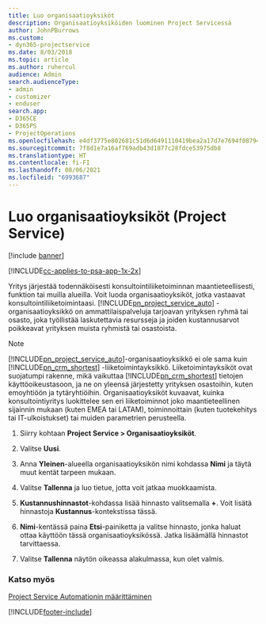 ```yaml
---
title: Luo organisaatioyksiköt
description: Organisaatioyksiköiden luominen Project Servicessä
author: JohnPBurrows
ms.custom:
- dyn365-projectservice
ms.date: 8/03/2018
ms.topic: article
ms.author: ruhercul
audience: Admin
search.audienceType:
- admin
- customizer
- enduser
search.app:
- D365CE
- D365PS
- ProjectOperations
ms.openlocfilehash: e4df3775e802681c51d6d6491110419bea2a17d7e7694f0879417800b5a6db37
ms.sourcegitcommit: 7f8d1e7a16af769adb43d1877c28fdce53975db8
ms.translationtype: HT
ms.contentlocale: fi-FI
ms.lasthandoff: 08/06/2021
ms.locfileid: "6993687"
---
```

# <a name="create-organizational-units-project-service"></a>Luo organisaatioyksiköt (Project Service)

[!include [banner](../includes/psa-now-project-operations.md)]

[!INCLUDE[cc-applies-to-psa-app-1x-2x](../includes/cc-applies-to-psa-app-1x-2x.md)]

Yritys järjestää todennäköisesti konsultointiliiketoiminnan maantieteellisesti, funktion tai muilla alueilla. Voit luoda organisaatioyksiköt, jotka vastaavat konsultointiliiketoimintaasi. [!INCLUDE[pn_project_service_auto](../includes/pn-project-service-auto.md)] -organisaatioyksikkö on ammattilaispalveluja tarjoavan yrityksen ryhmä tai osasto, joka työllistää laskutettavia resursseja ja joiden kustannusarvot poikkeavat yrityksen muista ryhmistä tai osastoista.  
  
> [!NOTE]
>  [!INCLUDE[pn_project_service_auto](../includes/pn-project-service-auto.md)]-organisaatioyksikkö ei ole sama kuin [!INCLUDE[pn_crm_shortest](../includes/pn-crm-shortest.md)] -liiketoimintayksikkö. Liiketoimintayksiköt ovat suojatumpi rakenne, mikä vaikuttaa [!INCLUDE[pn_crm_shortest](../includes/pn-crm-shortest.md)] tietojen käyttöoikeustasoon, ja ne on yleensä järjestetty yrityksen osastoihin, kuten emoyhtiöön ja tytäryhtiöihin. Organisaatioyksiköt kuvaavat, kuinka konsultointiyritys luokittelee sen eri liiketoiminnot joko maantieteellinen sijainnin mukaan (kuten EMEA tai LATAM), toiminnoittain (kuten tuotekehitys tai IT-ulkoistukset) tai muiden parametrien perusteella.  
  
1.  Siirry kohtaan **Project Service > Organisaatioyksiköt**.  
  
2.  Valitse **Uusi**.  
  
3.  Anna **Yleinen**-alueella organisaatioyksikön nimi kohdassa **Nimi** ja täytä muut kentät tarpeen mukaan.  
  
4.  Valitse **Tallenna** ja luo tietue, jotta voit jatkaa muokkaamista.  
  
5.  **Kustannushinnastot**-kohdassa lisää hinnasto valitsemalla **+**. Voit lisätä hinnastoja **Kustannus**-kontekstissa tässä.  
  
6.  **Nimi**-kentässä paina **Etsi**-painiketta ja valitse hinnasto, jonka haluat ottaa käyttöön tässä organisaatioyksikössä. Jatka lisäämällä hinnastot tarvittaessa.  
  
7.  Valitse **Tallenna** näytön oikeassa alakulmassa, kun olet valmis.  
  
### <a name="see-also"></a>Katso myös  
 [Project Service Automationin määrittäminen](../psa/configure.md)


[!INCLUDE[footer-include](../includes/footer-banner.md)]